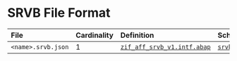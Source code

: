 # SRVB File Format


File | Cardinality | Definition | Schema | Example
:--- | :---  | :--- | :--- | :---
`<name>.srvb.json` | 1 | [`zif_aff_srvb_v1.intf.abap`](./type/zif_aff_srvb_v1.intf.abap)| [`srvb.json`](./srvb.json) | [`z_aff_example_srvb.srvb.json`](./examples/z_aff_example_srvb.srvb.json)
